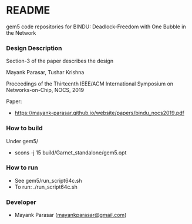 # README #

gem5 code repositories for BINDU: Deadlock-Freedom with One Bubble in the Network

### Design Description ###
Section-3 of the paper describes the design

Mayank Parasar, Tushar Krishna

 Proceedings of the Thirteenth IEEE/ACM International Symposium on Networks-on-Chip, NOCS, 2019

Paper:
   * https://mayank-parasar.github.io/website/papers/bindu_nocs2019.pdf

### How to build ###
Under gem5/
* scons -j 15 build/Garnet_standalone/gem5.opt

### How to run ###

* See gem5/run_script64c.sh
* To run: ./run_script64c.sh

### Developer ###

* Mayank Parasar (mayankparasar@gmail.com)
